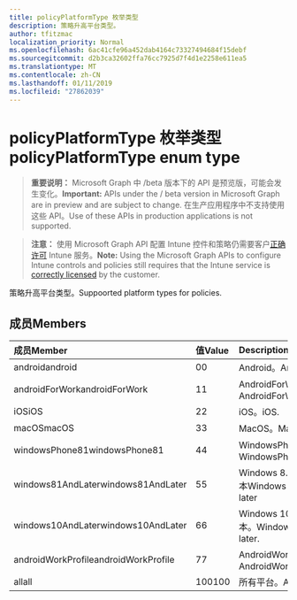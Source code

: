 ```yaml
---
title: policyPlatformType 枚举类型
description: 策略升高平台类型。
author: tfitzmac
localization_priority: Normal
ms.openlocfilehash: 6ac41cfe96a452dab4164c73327494684f15debf
ms.sourcegitcommit: d2b3ca32602ffa76cc7925d7f4d1e2258e611ea5
ms.translationtype: MT
ms.contentlocale: zh-CN
ms.lasthandoff: 01/11/2019
ms.locfileid: "27862039"
---
```

# <a name="policyplatformtype-enum-type"></a><span data-ttu-id="fc7b8-103">policyPlatformType 枚举类型</span><span class="sxs-lookup"><span data-stu-id="fc7b8-103">policyPlatformType enum type</span></span>

> <span data-ttu-id="fc7b8-104">**重要说明：** Microsoft Graph 中 /beta 版本下的 API 是预览版，可能会发生变化。</span><span class="sxs-lookup"><span data-stu-id="fc7b8-104">**Important:** APIs under the / beta version in Microsoft Graph are in preview and are subject to change.</span></span> <span data-ttu-id="fc7b8-105">在生产应用程序中不支持使用这些 API。</span><span class="sxs-lookup"><span data-stu-id="fc7b8-105">Use of these APIs in production applications is not supported.</span></span>

> <span data-ttu-id="fc7b8-106">**注意：** 使用 Microsoft Graph API 配置 Intune 控件和策略仍需要客户[正确许可](https://go.microsoft.com/fwlink/?linkid=839381) Intune 服务。</span><span class="sxs-lookup"><span data-stu-id="fc7b8-106">**Note:** Using the Microsoft Graph APIs to configure Intune controls and policies still requires that the Intune service is [correctly licensed](https://go.microsoft.com/fwlink/?linkid=839381) by the customer.</span></span>

<span data-ttu-id="fc7b8-107">策略升高平台类型。</span><span class="sxs-lookup"><span data-stu-id="fc7b8-107">Suppoorted platform types for policies.</span></span>
## <a name="members"></a><span data-ttu-id="fc7b8-108">成员</span><span class="sxs-lookup"><span data-stu-id="fc7b8-108">Members</span></span>
|<span data-ttu-id="fc7b8-109">成员</span><span class="sxs-lookup"><span data-stu-id="fc7b8-109">Member</span></span>|<span data-ttu-id="fc7b8-110">值</span><span class="sxs-lookup"><span data-stu-id="fc7b8-110">Value</span></span>|<span data-ttu-id="fc7b8-111">Description</span><span class="sxs-lookup"><span data-stu-id="fc7b8-111">Description</span></span>|
|:---|:---|:---|
|<span data-ttu-id="fc7b8-112">android</span><span class="sxs-lookup"><span data-stu-id="fc7b8-112">android</span></span>|<span data-ttu-id="fc7b8-113">0</span><span class="sxs-lookup"><span data-stu-id="fc7b8-113">0</span></span>|<span data-ttu-id="fc7b8-114">Android。</span><span class="sxs-lookup"><span data-stu-id="fc7b8-114">Android.</span></span>|
|<span data-ttu-id="fc7b8-115">androidForWork</span><span class="sxs-lookup"><span data-stu-id="fc7b8-115">androidForWork</span></span>|<span data-ttu-id="fc7b8-116">1</span><span class="sxs-lookup"><span data-stu-id="fc7b8-116">1</span></span>|<span data-ttu-id="fc7b8-117">AndroidForWork。</span><span class="sxs-lookup"><span data-stu-id="fc7b8-117">AndroidForWork.</span></span>|
|<span data-ttu-id="fc7b8-118">iOS</span><span class="sxs-lookup"><span data-stu-id="fc7b8-118">iOS</span></span>|<span data-ttu-id="fc7b8-119">2</span><span class="sxs-lookup"><span data-stu-id="fc7b8-119">2</span></span>|<span data-ttu-id="fc7b8-120">iOS。</span><span class="sxs-lookup"><span data-stu-id="fc7b8-120">iOS.</span></span>|
|<span data-ttu-id="fc7b8-121">macOS</span><span class="sxs-lookup"><span data-stu-id="fc7b8-121">macOS</span></span>|<span data-ttu-id="fc7b8-122">3</span><span class="sxs-lookup"><span data-stu-id="fc7b8-122">3</span></span>|<span data-ttu-id="fc7b8-123">MacOS。</span><span class="sxs-lookup"><span data-stu-id="fc7b8-123">MacOS.</span></span>|
|<span data-ttu-id="fc7b8-124">windowsPhone81</span><span class="sxs-lookup"><span data-stu-id="fc7b8-124">windowsPhone81</span></span>|<span data-ttu-id="fc7b8-125">4</span><span class="sxs-lookup"><span data-stu-id="fc7b8-125">4</span></span>|<span data-ttu-id="fc7b8-126">WindowsPhone 8.1。</span><span class="sxs-lookup"><span data-stu-id="fc7b8-126">WindowsPhone 8.1.</span></span>|
|<span data-ttu-id="fc7b8-127">windows81AndLater</span><span class="sxs-lookup"><span data-stu-id="fc7b8-127">windows81AndLater</span></span>|<span data-ttu-id="fc7b8-128">5</span><span class="sxs-lookup"><span data-stu-id="fc7b8-128">5</span></span>|<span data-ttu-id="fc7b8-129">Windows 8.1 及更高版本</span><span class="sxs-lookup"><span data-stu-id="fc7b8-129">Windows 8.1 and later</span></span>|
|<span data-ttu-id="fc7b8-130">windows10AndLater</span><span class="sxs-lookup"><span data-stu-id="fc7b8-130">windows10AndLater</span></span>|<span data-ttu-id="fc7b8-131">6</span><span class="sxs-lookup"><span data-stu-id="fc7b8-131">6</span></span>|<span data-ttu-id="fc7b8-132">Windows 10 及更高版本。</span><span class="sxs-lookup"><span data-stu-id="fc7b8-132">Windows 10 and later.</span></span>|
|<span data-ttu-id="fc7b8-133">androidWorkProfile</span><span class="sxs-lookup"><span data-stu-id="fc7b8-133">androidWorkProfile</span></span>|<span data-ttu-id="fc7b8-134">7</span><span class="sxs-lookup"><span data-stu-id="fc7b8-134">7</span></span>|<span data-ttu-id="fc7b8-135">AndroidWorkProfile。</span><span class="sxs-lookup"><span data-stu-id="fc7b8-135">AndroidWorkProfile.</span></span>|
|<span data-ttu-id="fc7b8-136">all</span><span class="sxs-lookup"><span data-stu-id="fc7b8-136">all</span></span>|<span data-ttu-id="fc7b8-137">100</span><span class="sxs-lookup"><span data-stu-id="fc7b8-137">100</span></span>|<span data-ttu-id="fc7b8-138">所有平台。</span><span class="sxs-lookup"><span data-stu-id="fc7b8-138">All platforms.</span></span>|






